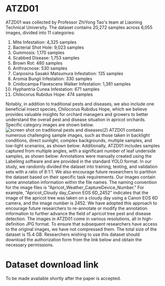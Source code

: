 # ATZD01
ATZD01 was collected by Professor ZhiYong Tao's team at Liaoning Technical University. The dataset contains 20,272 samples across 6,055 images, divided into 11 categories:
1.	Mite Infestation: 4,325 samples
2.	Bacterial Shot Hole: 9,023 samples
3.	Gummosis: 1,170 samples
4.	Scabbed Disease: 1,753 samples
5.	Brown Rot: 480 samples
6.	Anthracnose: 530 samples
7.	Carposina Sasakii Matsumura Infestation: 135 samples
8.	Aromia Bungii Infestation: 330 samples
9.	Cnidocampa Flavescens Walker Infestation: 1,381 samples
10.	Hyphantria Cunea Infestation: 671 samples
11.	Chilocorus Rubidus Hope: 474 samples

Notably, in addition to traditional pests and diseases, we also include one beneficial insect species, Chilocorus Rubidus Hope, which we believe provides valuable insights for orchard managers and growers to better understand the overall pest and disease situation in apricot orchards. Specific category images are shown below.
![screen shot on traditional pests and diseases(2)](https://github.com/user-attachments/assets/11b0414b-17ae-4c3d-9995-c516e811ef8c)
ATZD01 contains numerous challenging sample images, such as those taken in backlight conditions, direct sunlight, complex backgrounds, multiple samples, and low-light scenarios, as shown below:
Additionally, ATZD01 includes samples captured from multiple angles, with a significant number of leaf underside samples, as shown below:
Annotations were manually created using the Labelimg software and are provided in the standard YOLO format. In our study, we randomly divided the dataset into training, testing, and validation sets with a ratio of 8:1:1. We also encourage future researchers to partition the dataset based on their specific task requirements.
Our images contain some annotation information within the file names. The naming convention for the image files is "Apricot_Weather_CaptureDevice_Number." For example, "Apricot_Cloudy day_Canon EOS 6D_2452" indicates that the image of the apricot tree was taken on a cloudy day using a Canon EOS 6D camera, and the image number is 2452. We have adopted this approach to encourage future researchers to re-annotate or modify the annotation information to further advance the field of apricot tree pest and disease detection.
The images in ATZD01 come in various resolutions, all in high-definition JPG format. To ensure that subsequent researchers have access to the original images, we have not compressed them. The total size of the dataset is 15.4 GB.
Researchers wishing to use this dataset should download the authorization form from the link below and obtain the necessary permissions.
# Dataset download link
To be made available shortly after the paper is accepted.
